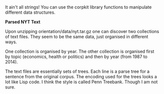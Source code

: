 It ain't all strings! You can use the corpkit library functions to manipulate different data structures.

**Parsed NYT Text**

Upon unzipping orientation/data/nyt.tar.gz one can discover two collections of text files. They seem to be the same data, just organised in different ways.

One collection is organised by year. The other collection is organised first by topic (economics, health or politics) and then by year (from 1987 to 2014).

The text files are essentially sets of trees. Each line is a parse tree for a sentence from the original corpus. The encoding used for the trees looks a lot like Lisp code. I think the style is called Penn Treebank. Though I am not sure.
